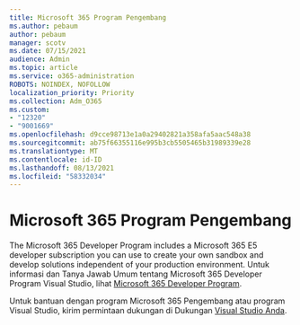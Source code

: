 ```yaml
---
title: Microsoft 365 Program Pengembang
ms.author: pebaum
author: pebaum
manager: scotv
ms.date: 07/15/2021
audience: Admin
ms.topic: article
ms.service: o365-administration
ROBOTS: NOINDEX, NOFOLLOW
localization_priority: Priority
ms.collection: Adm_O365
ms.custom:
- "12320"
- "9001669"
ms.openlocfilehash: d9cce98713e1a0a29402821a358afa5aac548a38
ms.sourcegitcommit: ab75f66355116e995b3cb5505465b31989339e28
ms.translationtype: MT
ms.contentlocale: id-ID
ms.lasthandoff: 08/13/2021
ms.locfileid: "58332034"
---
```

# <a name="microsoft-365-developer-program"></a>Microsoft 365 Program Pengembang

The Microsoft 365 Developer Program includes a Microsoft 365 E5 developer subscription you can use to create your own sandbox and develop solutions independent of your production environment. Untuk informasi dan Tanya Jawab Umum tentang Microsoft 365 Developer Program Visual Studio, lihat [Microsoft 365 Developer Program](https://docs.microsoft.com/office/developer-program/microsoft-365-developer-program).

Untuk bantuan dengan program Microsoft 365 Pengembang atau program Visual Studio, kirim permintaan dukungan di Dukungan [Visual Studio Anda](https://visualstudio.microsoft.com/subscriptions/support/).